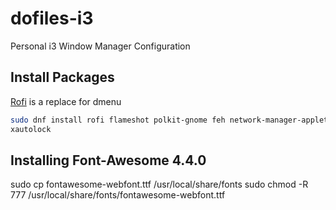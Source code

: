 # dofiles-i3
Personal i3 Window Manager Configuration

## Install Packages

[Rofi](https://github.com/DaveDavenport/rofi) is a replace for dmenu

```bash
sudo dnf install rofi flameshot polkit-gnome feh network-manager-applet \
xautolock
```

## Installing Font-Awesome 4.4.0
sudo cp fontawesome-webfont.ttf /usr/local/share/fonts
sudo chmod -R 777 /usr/local/share/fonts/fontawesome-webfont.ttf
